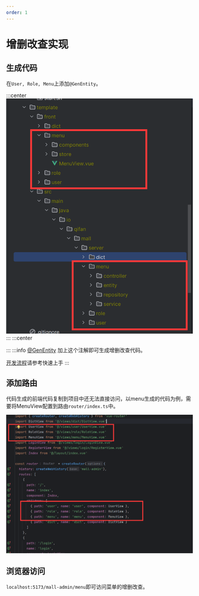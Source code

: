 ```yaml
---
order: 1
---
```

# 增删改查实现

## 生成代码

在`User, Role, Menu`上添加`@GenEntity`。


:::center
![图1 生成的前后端代码](img.png)
:::
:::center

:::
:::info
[@GenEntity](../reference/generator/README.md/#genentity) 加上这个注解即可生成增删改查代码。

[开发流程](../start/develop.md)请参考快速上手
:::

##  添加路由

代码生成的前端代码复制到项目中还无法直接访问，以menu生成的代码为例，需要将MenuView配置到路由`router/index.ts`中。

![图2 添加路由](img_1.png)

## 浏览器访问

`localhost:5173/mall-admin/menu`即可访问菜单的增删改查。